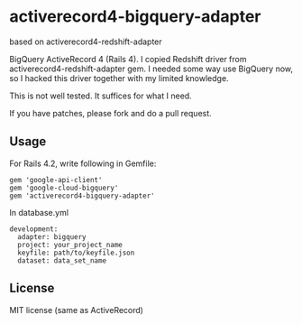 # activerecord4-bigquery-adapter

based on activerecord4-redshift-adapter

BigQuery ActiveRecord 4 (Rails 4).
I copied Redshift driver from activerecord4-redshift-adapter gem. I needed some way use BigQuery now, so I
hacked this driver together with my limited knowledge.

This is not well tested. It suffices for what I need.

If you have patches, please fork and do a pull request.

## Usage

For Rails 4.2, write following in Gemfile:
```
gem 'google-api-client'
gem 'google-cloud-bigquery'
gem 'activerecord4-bigquery-adapter'
```

In database.yml
```
development:
  adapter: bigquery
  project: your_project_name
  keyfile: path/to/keyfile.json
  dataset: data_set_name
```
## License

MIT license (same as ActiveRecord)
